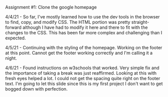 Assignment #1: Clone the google homepage

4/4/21 - So far, I've mostly learned how to use the dev tools in the browser to find, copy, and modify CSS. The HTML portion was pretty straight-forward although I have had to modify it here and there to fit with the changes to the CSS. This has been far more complex and challenging than I expected.

4/5/21 - Continuing with the styling of the homepage. Working on the footer at this point. Cannot get the footer working correctly and I'm calling it a night.

4/6/21 - Found instructions on w3schools that worked. Very simple fix and the importance of taking a break was just reaffirmed. Looking at this with fresh eyes helped a lot. I could not get the spacing quite right on the footer text. I'm going to let this slide since this is my first project I don't want to get bogged down with perfection.